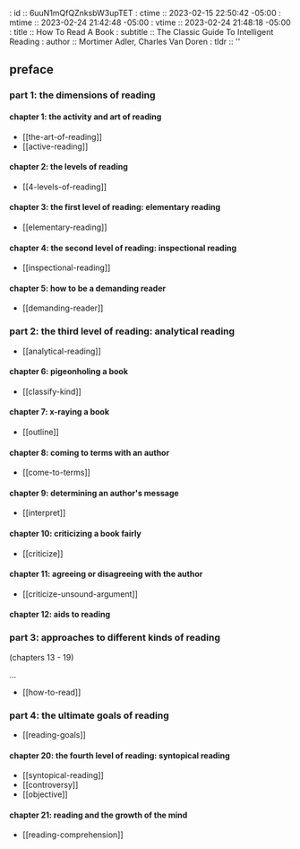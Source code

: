 : id       :: 6uuN1mQfQZnksbW3upTET
: ctime    :: 2023-02-15 22:50:42 -05:00
: mtime    :: 2023-02-24 21:42:48 -05:00
: vtime    :: 2023-02-24 21:48:18 -05:00
: title    :: How To Read A Book
: subtitle :: The Classic Guide To Intelligent Reading
: author   :: Mortimer Adler, Charles Van Doren
: tldr     :: ''


## preface

### part 1: the dimensions of reading

#### chapter 1: the activity and art of reading

- [[the-art-of-reading]]
- [[active-reading]]

#### chapter 2: the levels of reading

- [[4-levels-of-reading]]

#### chapter 3: the first level of reading: elementary reading

- [[elementary-reading]]

#### chapter 4: the second level of reading: inspectional reading

- [[inspectional-reading]]

#### chapter 5: how to be a demanding reader

- [[demanding-reader]]

### part 2: the third level of reading: analytical reading

- [[analytical-reading]]

#### chapter 6: pigeonholing a book

- [[classify-kind]]

#### chapter 7: x-raying a book

- [[outline]]

#### chapter 8: coming to terms with an author

- [[come-to-terms]]

#### chapter 9: determining an author's message

- [[interpret]]

#### chapter 10: criticizing a book fairly

- [[criticize]]

#### chapter 11: agreeing or disagreeing with the author

- [[criticize-unsound-argument]]

#### chapter 12: aids to reading

### part 3: approaches to different kinds of reading

(chapters 13 - 19)

...

- [[how-to-read]]

### part 4: the ultimate goals of reading

- [[reading-goals]]

#### chapter 20: the fourth level of reading: syntopical reading

- [[syntopical-reading]]
- [[controversy]]
- [[objective]]

#### chapter 21: reading and the growth of the mind

- [[reading-comprehension]]
